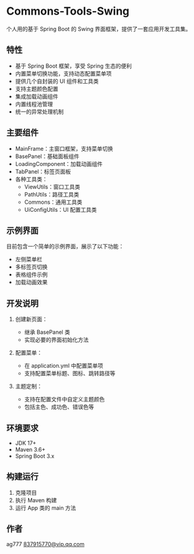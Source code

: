 # Commons-Tools-Swing

个人用的基于 Spring Boot 的 Swing 界面框架，提供了一套应用开发工具集。

## 特性

- 基于 Spring Boot 框架，享受 Spring 生态的便利
- 内置菜单切换功能，支持动态配置菜单项
- 提供几个自封装的 UI 组件和工具类
- 支持主题颜色配置
- 集成加载动画组件
- 内置线程池管理
- 统一的异常处理机制

## 主要组件

- MainFrame：主窗口框架，支持菜单切换
- BasePanel：基础面板组件
- LoadingComponent：加载动画组件
- TabPanel：标签页面板
- 各种工具类：
  - ViewUtils：窗口工具类
  - PathUtils：路径工具类
  - Commons：通用工具类
  - UiConfigUtils：UI 配置工具类

## 示例界面

目前包含一个简单的示例界面，展示了以下功能：
- 左侧菜单栏
- 多标签页切换
- 表格组件示例
- 加载动画效果

## 开发说明

1. 创建新页面：
   - 继承 BasePanel 类
   - 实现必要的界面初始化方法

2. 配置菜单：
   - 在 application.yml 中配置菜单项
   - 支持配置菜单标题、图标、跳转路径等

3. 主题定制：
   - 支持在配置文件中自定义主题颜色
   - 包括主色、成功色、错误色等

## 环境要求

- JDK 17+
- Maven 3.6+
- Spring Boot 3.x

## 构建运行

1. 克隆项目
2. 执行 Maven 构建
3. 运行 App 类的 main 方法

## 作者

ag777 <837915770@vip.qq.com>